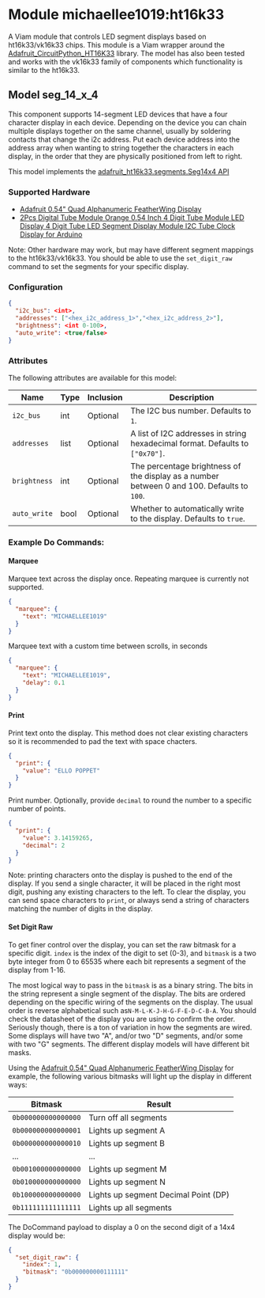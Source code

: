 # Module michaellee1019:ht16k33
A Viam module that controls LED segment displays based on ht16k33/vk16k33 chips. This module is a Viam wrapper around the [Adafruit_CircuitPython_HT16K33](https://github.com/adafruit/Adafruit_CircuitPython_HT16K33/) library. The model has also been tested and works with the vk16k33 family of components which functionality is similar to the ht16k33.

## Model seg_14_x_4
This component supports 14-segment LED devices that have a four character display in each device. Depending on the device you can chain multiple displays together on the same channel, usually by soldering contacts that change the i2c address. Put each device address into the address array when wanting to string together the characters in each display, in the order that they are physically positioned from left to right.

This model implements the [adafruit_ht16k33.segments.Seg14x4 API](https://docs.circuitpython.org/projects/ht16k33/en/latest/api.html#adafruit_ht16k33.segments.Seg14x4)

### Supported Hardware
- [Adafruit 0.54" Quad Alphanumeric FeatherWing Display](https://www.adafruit.com/product/4261)
- [2Pcs Digital Tube Module Orange 0.54 Inch 4 Digit Tube Module LED Display 4 Digit Tube LED Segment Display Module I2C Tube Clock Display for Arduino](https://www.amazon.com/gp/product/B0BXDL1LFT/)

Note: Other hardware may work, but may have different segment mappings to the ht16k33/vk16k33. You should be able to use the `set_digit_raw` command to set the segments for your specific display.

### Configuration
```json
{
  "i2c_bus": <int>,
  "addresses": ["<hex_i2c_address_1>","<hex_i2c_address_2>"],
  "brightness": <int 0-100>,
  "auto_write": <true/false>
}
```

### Attributes
The following attributes are available for this model:

| Name          | Type   | Inclusion | Description                |
|---------------|--------|-----------|----------------------------|
| `i2c_bus`     | int    | Optional  | The I2C bus number. Defaults to `1`.        |
| `addresses`   | list   | Optional  | A list of I2C addresses in string hexadecimal format. Defaults to `["0x70"]`. |
| `brightness`  | int    | Optional  | The percentage brightness of the display as a number between 0 and 100. Defaults to `100`. |
| `auto_write`  | bool   | Optional  | Whether to automatically write to the display. Defaults to `true`. |

### Example Do Commands:

#### Marquee
Marquee text across the display once. Repeating marquee is currently not supported.
```json
{
  "marquee": {
    "text": "MICHAELLEE1019"
  }
}
```

Marquee text with a custom time between scrolls, in seconds
```json
{
  "marquee": {
    "text": "MICHAELLEE1019",
    "delay": 0.1
  }
}
```

#### Print
Print text onto the display. This method does not clear existing characters so it is recommended to pad the text with space chacters.
```json
{
  "print": {
    "value": "ELLO POPPET"
  }
}
```

Print number. Optionally, provide `decimal` to round the number to a specific number of points.
```json
{
  "print": {
    "value": 3.14159265,
    "decimal": 2
  }
}
```

Note: printing characters onto the display is pushed to the end of the display. If you send a single character, it will be placed in the right most digit, pushing any existing characters to the left. To clear the display, you can send space characters to `print`, or always send a string of characters matching the number of digits in the display.

#### Set Digit Raw
To get finer control over the display, you can set the raw bitmask for a specific digit. `index` is the index of the digit to set (0-3), and `bitmask` is a two byte integer from 0 to 65535 where each bit represents a segment of the display from 1-16. 

The most logical way to pass in the `bitmask` is as a binary string. The bits in the string represent a single segment of the display. The bits are ordered depending on the specific wiring of the segments on the display. The usual order is    reverse alphabetical such as`N-M-L-K-J-H-G-F-E-D-C-B-A`. You should check the datasheet of the display you are using to confirm the order. Seriously though, there is a ton of variation in how the segments are wired. Some displays will have two "A", and/or two "D" segments, and/or some with two "G" segments. The different display models will have different bit masks.

Using the [Adafruit 0.54" Quad Alphanumeric FeatherWing Display](https://www.adafruit.com/product/4261) for example, the following various bitmasks will light up the display in different ways:

| Bitmask | Result |
| --- | --- |
| `0b000000000000000` | Turn off all segments |
| `0b000000000000001` | Lights up segment A |
| `0b000000000000010` | Lights up segment B |
| ... | ... |
| `0b001000000000000` | Lights up segment M |
| `0b010000000000000` | Lights up segment N |
| `0b100000000000000` | Lights up segment Decimal Point (DP) |
| `0b111111111111111` | Lights up all segments |

The DoCommand payload to display a 0 on the second digit of a 14x4 display would be:
```json
{
  "set_digit_raw": {
    "index": 1,
    "bitmask": "0b000000000111111"
  }
}
```

